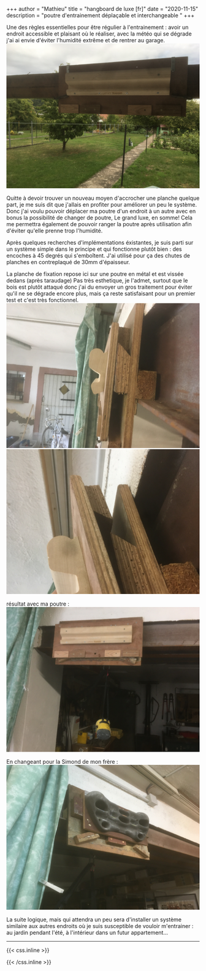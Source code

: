 +++
author = "Mathieu"
title = "hangboard de luxe [fr]"
date = "2020-11-15"
description = "poutre d'entrainement déplaçable et interchangeable "
+++

Une des règles essentielles pour être régulier à l'entrainement : avoir un endroit accessible et plaisant où le réaliser, avec la météo qui se dégrade j'ai ai envie d'éviter l'humidité extrême et de rentrer au garage.
![jardin-poutre](/static/img/hangboard/hb-jardin.jpg)


Quitte à devoir trouver un nouveau moyen d'accrocher une planche quelque part, je me suis dit que j'allais en profiter pour améliorer un peu le système. Donc j'ai voulu pouvoir déplacer ma poutre d'un endroit à un autre avec en bonus la possibilité de changer de poutre, Le grand luxe, en somme! Cela me permettra également de pouvoir ranger la poutre après utilisation afin d'éviter qu'elle prenne trop l'humidité.

Après quelques recherches d'implémentations éxistantes, je suis parti sur un système simple dans le principe et qui fonctionne plutôt bien : des encoches à 45 degrés qui s'emboîtent.
J'ai utilisé pour ça des chutes de planches en contreplaqué de 30mm d'épaisseur.

La planche de fixation repose ici sur une poutre en métal et est vissée dedans (après taraudage)
Pas très esthetique, je l'admet, surtout que le bois est plutôt attaqué donc j'ai du envoyer un gros traitement pour éviter qu'il ne se dégrade encore plus, mais ça reste satisfaisant pour un premier test et c'est très fonctionnel.
![fixation-poutre](/static/img/hangboard/hb-garage-encoche.jpg)
![fixation-poutre](/static/img/hangboard/hb-garage-encoche2.jpg)

résultat avec ma poutre :
![lattice-hb](/static/img/hangboard/hb-garage-resultat.jpg)

En changeant pour la Simond de mon frère :
![simond-hb](/static/img/hangboard/hb-garage-simond.jpeg)



La suite logique, mais qui attendra un peu sera d'installer un système similaire aux autres endroits où je suis susceptible de vouloir m'entrainer : au jardin pendant l'été, à l'intérieur dans un futur appartement...

---

{{< css.inline >}}
<style>
.canon { background: white; width: 100%; height: auto;}
</style>
{{< /css.inline >}}
